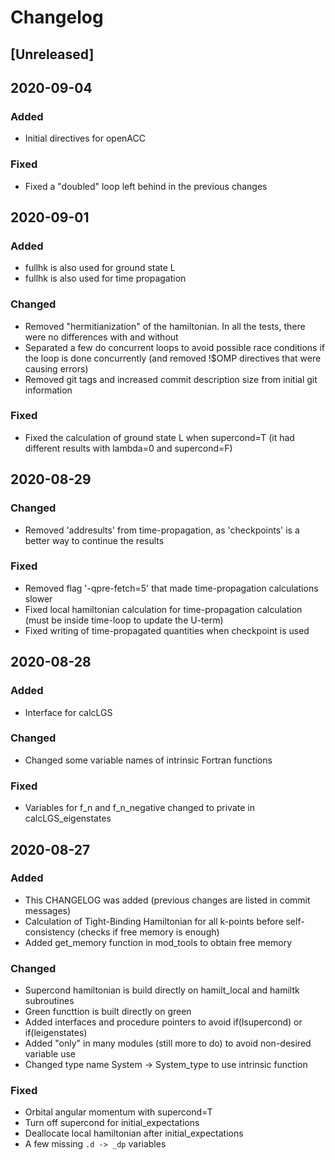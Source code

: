 # Changelog

## [Unreleased]


## 2020-09-04

### Added

- Initial directives for openACC

### Fixed

- Fixed a "doubled" loop left behind in the previous changes



## 2020-09-01

### Added

- fullhk is also used for ground state L
- fullhk is also used for time propagation

### Changed

- Removed "hermitianization" of the hamiltonian. In all the tests, there were no differences with and without
- Separated a few do concurrent loops to avoid possible race conditions if the loop is done concurrently (and removed !$OMP directives that were causing errors)
- Removed git tags and increased commit description size from initial git information

### Fixed

- Fixed the calculation of ground state L when supercond=T (it had different results with lambda=0 and supercond=F)



## 2020-08-29

### Changed

- Removed 'addresults' from time-propagation, as 'checkpoints' is a better way to continue the results

### Fixed

- Removed flag '-qpre-fetch=5' that made time-propagation calculations slower
- Fixed local hamiltonian calculation for time-propagation calculation (must be inside time-loop to update the U-term)
- Fixed writing of time-propagated quantities when checkpoint is used



## 2020-08-28

### Added

- Interface for calcLGS

### Changed

- Changed some variable names of intrinsic Fortran functions

### Fixed

- Variables for f_n and f_n_negative changed to private in calcLGS_eigenstates



## 2020-08-27

### Added

- This CHANGELOG was added (previous changes are listed in commit messages)
- Calculation of Tight-Binding Hamiltonian for all k-points before self-consistency (checks if free memory is enough)
- Added get_memory function in mod_tools to obtain free memory

### Changed

- Supercond hamiltonian is build directly on hamilt_local and hamiltk subroutines
- Green functtion is built directly on green
- Added interfaces and procedure pointers to avoid if(lsupercond) or if(leigenstates)
- Added "only" in many modules (still more to do) to avoid non-desired variable use
- Changed type name System -> System_type to use intrinsic function

### Fixed

- Orbital angular momentum with supercond=T
- Turn off supercond for initial_expectations
- Deallocate local hamiltonian after initial_expectations
- A few missing `.d -> _dp` variables
